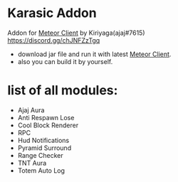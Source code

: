 # Karasic Addon
Addon for [Meteor Client](https://meteorclient.com/) by Kiriyaga(ajaj#7615)<br/>
https://discord.gg/chJNFZzTgq

- download jar file and run it with latest [Meteor Client](https://meteorclient.com/).
- also you can build it by yourself.

# list of all modules:

- Ajaj Aura
- Anti Respawn Lose
- Cool Block Renderer
- RPC
- Hud Notifications
- Pyramid Surround
- Range Checker
- TNT Aura
- Totem Auto Log
